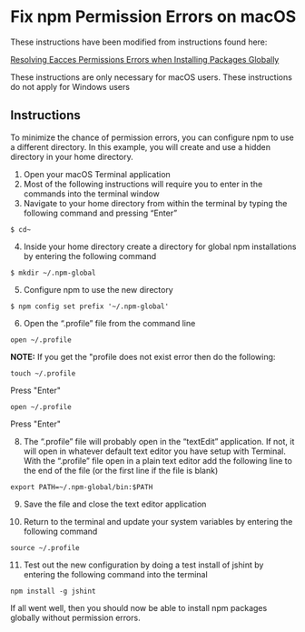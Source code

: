 # Fix npm Permission Errors on macOS
These instructions have been modified from instructions found here: 

[Resolving Eacces Permissions Errors when Installing Packages Globally](https://docs.npmjs.com/resolving-eacces-permissions-errors-when-installing-packages-globally)

These instructions are only necessary for macOS users. These instructions do not apply for Windows users

## Instructions

To minimize the chance of permission errors, you can configure npm to use a different directory. In this example, you will create and use a hidden directory in your home directory.

1. Open your macOS Terminal application
2. Most of the following instructions will require you to enter in the commands into the terminal window
3. Navigate to your home directory from within the terminal by typing the following command and pressing “Enter”

```shell
$ cd~
```
4. Inside your home directory create a directory for global npm installations by entering the following command

```shell
$ mkdir ~/.npm-global
```
5. Configure npm to use the new directory

```shell
$ npm config set prefix '~/.npm-global'
```
6. Open the “.profile” file from the command line

```shell
open ~/.profile
```
**NOTE:** If you get the "profile does not exist error then do the following:

```shell
touch ~/.profile
```

Press "Enter"

```shell
open ~/.profile
```

Press "Enter"

8. The “.profile” file will probably open in the “textEdit” application. If not, it will open in whatever default text editor you have setup with Terminal. With the “.profile” file open in a plain text editor add the following line to the end of the file (or the first line if the file is blank)

```shell
export PATH=~/.npm-global/bin:$PATH
```

9. Save the file and close the text editor application

10. Return to the terminal and update your system variables by entering the following command

```shell
source ~/.profile
```

11. Test out the new configuration by doing a test install of jshint by entering the following command into the terminal

```shell
npm install -g jshint
```

If all went well, then you should now be able to install npm packages globally without permission errors.

